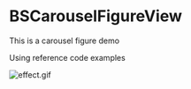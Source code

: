 # BSCarouselFigureView
This is a carousel figure demo


Using reference code examples



![effect.gif](http://upload-images.jianshu.io/upload_images/701425-67aa9d341fdf863c.gif?imageMogr2/auto-orient/strip)
